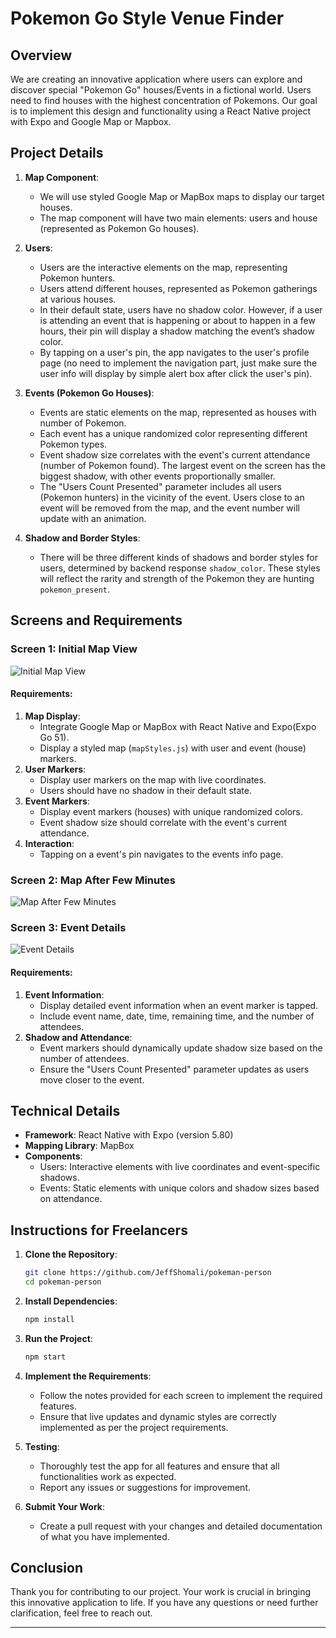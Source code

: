 # Pokemon Go Style Venue Finder

## Overview

We are creating an innovative application where users can explore and discover special "Pokemon Go" houses/Events in a fictional world. Users need to find houses with the highest concentration of Pokemons. Our goal is to implement this design and functionality using a React Native project with Expo and Google Map or Mapbox.

## Project Details

1. **Map Component**:

    - We will use styled Google Map or MapBox maps to display our target houses.
    - The map component will have two main elements: users and house (represented as Pokemon Go houses).

2. **Users**:

    - Users are the interactive elements on the map, representing Pokemon hunters.
    - Users attend different houses, represented as Pokemon gatherings at various houses.
    - In their default state, users have no shadow color. However, if a user is attending an event that is happening or about to happen in a few hours, their pin will display a shadow matching the event’s shadow color.
    - By tapping on a user's pin, the app navigates to the user's profile page (no need to implement the navigation part, just make sure the user info will display by simple alert box after click the user's pin).

3. **Events (Pokemon Go Houses)**:

    - Events are static elements on the map, represented as houses with number of Pokemon.
    - Each event has a unique randomized color representing different Pokemon types.
    - Event shadow size correlates with the event's current attendance (number of Pokemon found). The largest event on the screen has the biggest shadow, with other events proportionally smaller.
    - The "Users Count Presented" parameter includes all users (Pokemon hunters) in the vicinity of the event. Users close to an event will be removed from the map, and the event number will update with an animation.

4. **Shadow and Border Styles**:

    - There will be three different kinds of shadows and border styles for users, determined by backend response `shadow_color`. These styles will reflect the rarity and strength of the Pokemon they are hunting `pokemon_present`.

## Screens and Requirements

### Screen 1: Initial Map View

![Initial Map View](./assets/1.png)

#### Requirements:

1. **Map Display**:
    - Integrate Google Map or MapBox with React Native and Expo(Expo Go 51).
    - Display a styled map (`mapStyles.js`) with user and event (house) markers.
2. **User Markers**:
    - Display user markers on the map with live coordinates.
    - Users should have no shadow in their default state.
3. **Event Markers**:
    - Display event markers (houses) with unique randomized colors.
    - Event shadow size should correlate with the event's current attendance.
4. **Interaction**:
    - Tapping on a event's pin navigates to the events info page.

### Screen 2: Map After Few Minutes

![Map After Few Minutes](./assets/2.png)

### Screen 3: Event Details

![Event Details](./assets/3.png)

#### Requirements:

1. **Event Information**:
    - Display detailed event information when an event marker is tapped.
    - Include event name, date, time, remaining time, and the number of attendees.
2. **Shadow and Attendance**:
    - Event markers should dynamically update shadow size based on the number of attendees.
    - Ensure the "Users Count Presented" parameter updates as users move closer to the event.

## Technical Details

-   **Framework**: React Native with Expo (version 5.80)
-   **Mapping Library**: MapBox
-   **Components**:
    -   Users: Interactive elements with live coordinates and event-specific shadows.
    -   Events: Static elements with unique colors and shadow sizes based on attendance.

## Instructions for Freelancers

1. **Clone the Repository**:

    ```sh
    git clone https://github.com/JeffShomali/pokeman-person
    cd pokeman-person
    ```

2. **Install Dependencies**:

    ```sh
    npm install
    ```

3. **Run the Project**:

    ```sh
    npm start
    ```

4. **Implement the Requirements**:

    - Follow the notes provided for each screen to implement the required features.
    - Ensure that live updates and dynamic styles are correctly implemented as per the project requirements.

5. **Testing**:

    - Thoroughly test the app for all features and ensure that all functionalities work as expected.
    - Report any issues or suggestions for improvement.

6. **Submit Your Work**:
    - Create a pull request with your changes and detailed documentation of what you have implemented.

## Conclusion

Thank you for contributing to our project. Your work is crucial in bringing this innovative application to life. If you have any questions or need further clarification, feel free to reach out.

---
